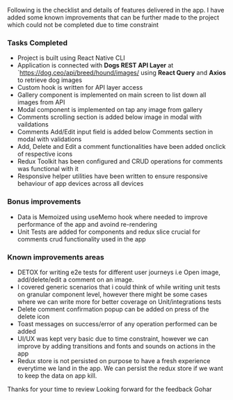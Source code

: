Following is the checklist and details of features delivered in the app.
I have added some known improvements that can be further made to the project which could not be completed due to time constraint

### Tasks Completed

- Project is built using React Native CLI
- Application is connected with **Dogs REST API Layer** at `https://dog.ceo/api/breed/hound/images/ using **React Query** and **Axios** to retrieve dog images
- Custom hook is written for API layer access
- Gallery component is implemented on main screen to list down all images from API
- Modal component is implemented on tap any image from gallery
- Comments scrolling section is added below image in modal with vaildations
- Comments Add/Edit input field is added below Comments section in modal with validations
- Add, Delete and Edit a comment functionalities have been added onclick of respective icons
- Redux Toolkit has been configured and CRUD operations for comments was functional with it
- Responsive helper utilities have been written to ensure responsive behaviour of app devices across all devices

### Bonus improvements

- Data is Memoized using useMemo hook where needed to improve performance of the app and avoind re-rendering
- Unit Tests are added for components and redux slice crucial for comments crud functionality used in the app

### Known improvements areas

- DETOX for writing e2e tests for different user journeys i.e Open image, add/delete/edit a comment on an image.
- I covered generic scenarios that i could think of while writing unit tests on granular component level, however there might be some cases where we can write more for better coverage on
  Unit/integrations tests
- Delete comment confirmation popup can be added on press of the delete icon
- Toast messages on success/error of any operation performed can be added
- UI/UX was kept very basic due to time constraint, however we can improve by adding transitions and fonts and sounds on actions in the app
- Redux store is not persisted on purpose to have a fresh experience everytime we land in the app.
  We can persist the redux store if we want to keep the data on app kill.

Thanks for your time to review
Looking forward for the feedback
Gohar
